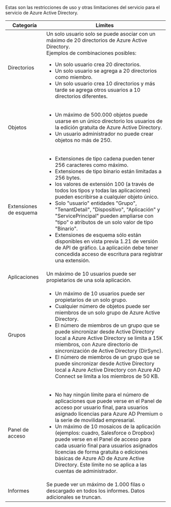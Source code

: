Estas son las restricciones de uso y otras limitaciones del servicio para el servicio de Azure Active Directory.

| Categoría | Límites |
|---|---|
| Directorios | Un solo usuario solo se puede asociar con un máximo de 20 directorios de Azure Active Directory.<br />Ejemplos de combinaciones posibles: <ul> <li>Un solo usuario crea 20 directorios.</li><li>Un solo usuario se agrega a 20 directorios como miembro.</li><li>Un solo usuario crea 10 directorios y más tarde se agrega otros usuarios a 10 directorios diferentes.</li></ul> |  
| Objetos | <ul><li>Un máximo de 500.000 objetos puede usarse en un único directorio los usuarios de la edición gratuita de Azure Active Directory.</li><li>Un usuario administrador no puede crear objetos no más de 250.</li></ul> |
| Extensiones de esquema | <ul><li>Extensiones de tipo cadena pueden tener 256 caracteres como máximo. </li><li>Extensiones de tipo binario están limitadas a 256 bytes.</li><li>los valores de extensión 100 (a través de todos los tipos y todas las aplicaciones) pueden escribirse a cualquier objeto único.</li><li>Solo "usuario" entidades "Grupo", "TenantDetail", "Dispositivo", "Aplicación" y "ServicePrincipal" pueden ampliarse con "tipo" o atributos de un solo valor de tipo "Binario".</li><li>Extensiones de esquema sólo están disponibles en vista previa 1.21 de versión de API de gráfico. La aplicación debe tener concedida acceso de escritura para registrar una extensión.</li></ul> |
| Aplicaciones | Un máximo de 10 usuarios puede ser propietarios de una sola aplicación. |
| Grupos | <ul><li>Un máximo de 10 usuarios puede ser propietarios de un solo grupo.</li><li>Cualquier número de objetos puede ser miembros de un solo grupo de Azure Active Directory.</li><li>El número de miembros de un grupo que se puede sincronizar desde Active Directory local a Azure Active Directory se limita a 15K miembros, con Azure directorio de sincronización de Active Directory (DirSync).</li><li>El número de miembros de un grupo que se puede sincronizar desde Active Directory local a Azure Active Directory con Azure AD Connect se limita a los miembros de 50 KB.</li></ul> |
| Panel de acceso | <ul><li>No hay ningún límite para el número de aplicaciones que puede verse en el Panel de acceso por usuario final, para usuarios asignado licencias para Azure AD Premium o la serie de movilidad empresarial.</li><li>Un máximo de 10 mosaicos de la aplicación (ejemplos: cuadro, Salesforce o Dropbox) puede verse en el Panel de acceso para cada usuario final para usuarios asignados licencias de forma gratuita o ediciones básicas de Azure AD de Azure Active Directory. Este límite no se aplica a las cuentas de administrador.</li></ul> |
| Informes | Se puede ver un máximo de 1.000 filas o descargado en todos los informes. Datos adicionales se truncan. |
